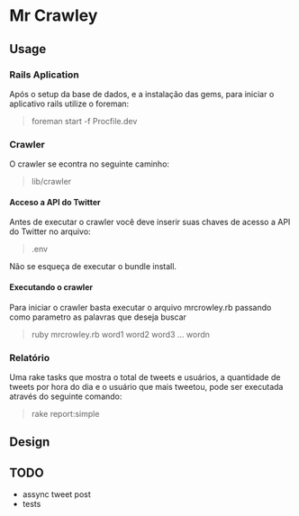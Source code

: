 # Mr Crawley

## Usage

### Rails Aplication

Após o setup da base de dados, e a instalação das gems, para iniciar o aplicativo rails utilize o foreman:

> foreman start -f Procfile.dev


### Crawler

O crawler se econtra no seguinte caminho:

> lib/crawler

#### Acceso a API do Twitter
Antes de executar o crawler você deve inserir suas chaves de acesso a API do Twitter no arquivo:

> .env

Não se esqueça de executar o bundle install.


#### Executando o crawler

Para iniciar o crawler basta executar o arquivo mrcrowley.rb passando como parametro as palavras que deseja buscar

> ruby mrcrowley.rb word1 word2 word3 ... wordn


### Relatório

Uma rake tasks que mostra o total de tweets e usuários, a quantidade de tweets por hora do dia
e o usuário que mais tweetou, pode ser executada através do seguinte comando:

> rake report:simple


## Design


## TODO

* assync tweet post
* tests
